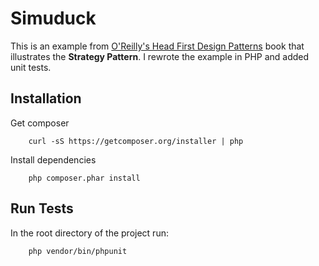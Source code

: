 # Simuduck

This is an example from [O'Reilly's Head First Design Patterns](http://shop.oreilly.com/product/9780596007126.do) book that illustrates
the **Strategy Pattern**. I rewrote the example in PHP and added unit tests.

## Installation

Get composer

        curl -sS https://getcomposer.org/installer | php

Install dependencies

        php composer.phar install

## Run Tests

In the root directory of the project run:

        php vendor/bin/phpunit
